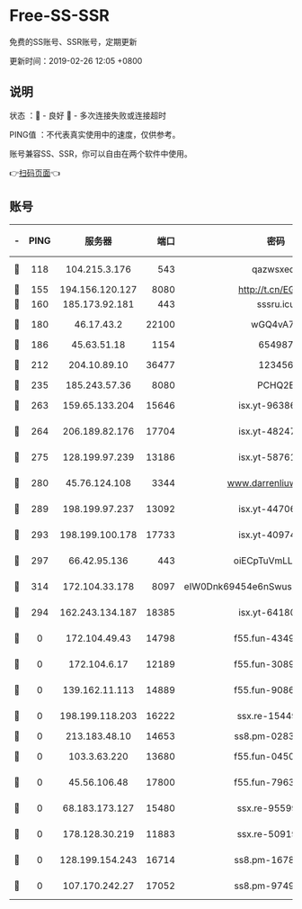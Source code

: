 # Free-SS-SSR

免费的SS账号、SSR账号，定期更新

更新时间：2019-02-26 12:05 +0800

## 说明

状态     ：🙂 - 良好 🙁 - 多次连接失败或连接超时

PING值   ：不代表真实使用中的速度，仅供参考。

账号兼容SS、SSR，你可以自由在两个软件中使用。

👉[扫码页面](https://liesauer.github.io/free-ss-ssr.github.io/)👈

## 账号

|-|PING|服务器|端口|密码|加密方式|区域|
|:----:|:----:|:-----:|-----:|:----:|:----:|:----:|
|🙂|118|104.215.3.176|543|qazwsxedc|aes-256-gcm|JP|
|🙂|155|194.156.120.127|8080|http://t.cn/EGJIyrl|rc4-md5|RU|
|🙂|160|185.173.92.181|443|sssru.icu|rc4-md5|RU|
|🙂|180|46.17.43.2|22100|wGQ4vA7D|aes-256-gcm|RU|
|🙂|186|45.63.51.18|1154|654987|chacha20|US|
|🙂|212|204.10.89.10|36477|123456|aes-256-cfb|US|
|🙂|235|185.243.57.36|8080|PCHQ2E|rc4-md5|US|
|🙂|263|159.65.133.204|15646|isx.yt-96386254|aes-256-cfb|SG|
|🙂|264|206.189.82.176|17704|isx.yt-48247850|aes-256-cfb|SG|
|🙂|275|128.199.97.239|13186|isx.yt-58761687|aes-256-cfb|SG|
|🙂|280|45.76.124.108|3344|www.darrenliuwei.com|aes-256-cfb|AU|
|🙂|289|198.199.97.237|13092|isx.yt-44706124|aes-256-cfb|US|
|🙂|293|198.199.100.178|17733|isx.yt-40974898|aes-256-cfb|US|
|🙂|297|66.42.95.136|443|oiECpTuVmLLxk4Ts|aes-256-cfb|US|
|🙂|314|172.104.33.178|8097|eIW0Dnk69454e6nSwuspv9DmS201tQ0D|aes-256-cfb|SG|
|🙁|294|162.243.134.187|18385|isx.yt-64180950|aes-256-cfb|US|
|🙁|0|172.104.49.43|14798|f55.fun-43493243|aes-256-cfb|SG|
|🙁|0|172.104.6.17|12189|f55.fun-30895721|aes-256-cfb|US|
|🙁|0|139.162.11.113|14889|f55.fun-90867001|aes-256-cfb|SG|
|🙁|0|198.199.118.203|16222|ssx.re-15449751|aes-256-cfb|US|
|🙁|0|213.183.48.10|14653|ss8.pm-02834105|rc4-md5|RU|
|🙁|0|103.3.63.220|13680|f55.fun-04505509|aes-256-cfb|SG|
|🙁|0|45.56.106.48|17800|f55.fun-79636491|aes-256-cfb|US|
|🙁|0|68.183.173.127|15480|ssx.re-95599154|aes-256-cfb|US|
|🙁|0|178.128.30.219|11883|ssx.re-50919809|aes-256-cfb|SG|
|🙁|0|128.199.154.243|16714|ss8.pm-16780170|aes-256-cfb|SG|
|🙁|0|107.170.242.27|17052|ss8.pm-97495398|aes-256-cfb|US|

